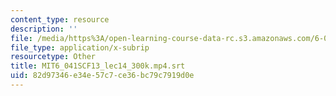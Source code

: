 ```yaml
---
content_type: resource
description: ''
file: /media/https%3A/open-learning-course-data-rc.s3.amazonaws.com/6-041sc-probabilistic-systems-analysis-and-applied-probability-fall-2013/82d97346e34e57c7ce36bc79c7919d0e_MIT6_041SCF13_lec14_300k.mp4.srt
file_type: application/x-subrip
resourcetype: Other
title: MIT6_041SCF13_lec14_300k.mp4.srt
uid: 82d97346-e34e-57c7-ce36-bc79c7919d0e
---
```

